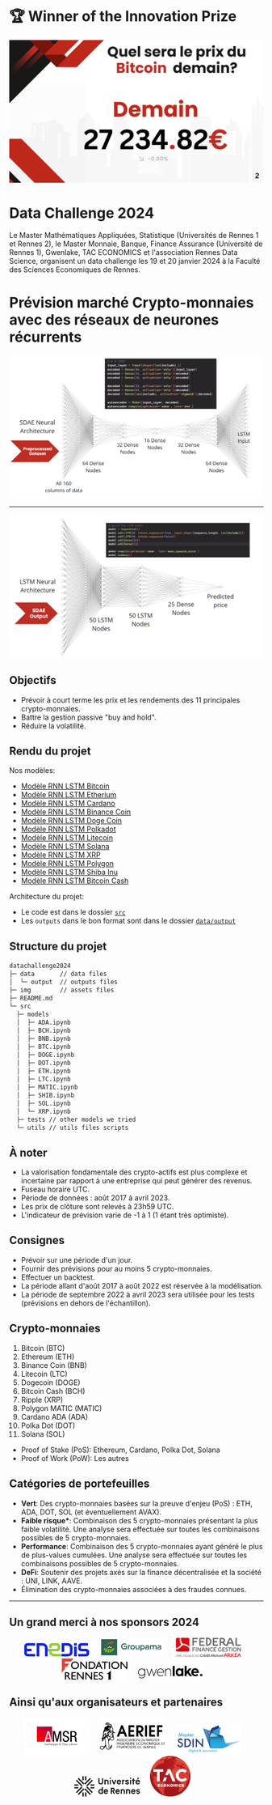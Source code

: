 # 🏆 Winner of the Innovation Prize

![banner](img/banner.png)

# Data Challenge 2024

Le Master Mathématiques Appliquées, Statistique (Universités de Rennes 1 et Rennes 2), le Master Monnaie, Banque, Finance Assurance (Université de Rennes 1), Gwenlake, TAC ECONOMICS et l'association Rennes Data Science, organisent un data challenge les 19 et 20 janvier 2024 à la Faculté des Sciences Economiques de Rennes.

# Prévision marché Crypto-monnaies avec des réseaux de neurones récurrents

![SDAE](img/SDAE.png)

---

![LSTM](img/LSTM.png)

## Objectifs

- Prévoir à court terme les prix et les rendements des 11 principales crypto-monnaies.
- Battre la gestion passive "buy and hold".
- Réduire la volatilité.

## Rendu du projet

Nos modèles:

- [Modèle RNN LSTM Bitcoin](src/models/BTC.ipynb)
- [Modèle RNN LSTM Etherium](src/models/ETH.ipynb)
- [Modèle RNN LSTM Cardano](src/models/ADA.ipynb)
- [Modèle RNN LSTM Binance Coin](src/models/BNB.ipynb)
- [Modèle RNN LSTM Doge Coin](src/models/DOGE.ipynb)
- [Modèle RNN LSTM Polkadot](src/models/DOT.ipynb)
- [Modèle RNN LSTM Litecoin](src/models/LTC.ipynb)
- [Modèle RNN LSTM Solana](src/models/SOL.ipynb)
- [Modèle RNN LSTM XRP](src/models/XRP.ipynb)
- [Modèle RNN LSTM Polygon](src/models/MATIC.ipynb)
- [Modèle RNN LSTM Shiba Inu](src/models/SHIB.ipynb)
- [Modèle RNN LSTM Bitcoin Cash](src/models/BCH.ipynb)

Architecture du projet:

- Le code est dans le dossier [`src`](src/)
- Les `outputs` dans le bon format sont dans le dossier [`data/output`](data/output/)

<!-- ### Résultats de nos modèles

| Crypto-monnaie | Rendement de notre Modèle | Rendement du modèle "buy and hold" |
| :------------: | :-----------------------: | ---------------------------------- |
|    Bitcoin     |           +35%            | +36%                               |
|    Ethereum    |           +12%            | +10%                               |
|  Binance Coin  |           -13%            | +15%                               |
|    Litecoin    |           -42%            | +62%                               |
|    Dogecoin    |           -34%            | +19%                               |
|  Bitcoin Cash  |           +30%            | + 5%                               |
|     Ripple     |           +46%            | +27%                               |
| Polygon MATIC  |           -22%            | +24%                               |
|  Cardano ADA   |            -5%            | -21%                               |
|   Polka Dot    |           +20%            | -16%                               |
|     Solana     |           +44%            | -34%                               |
|   Shiba Inu    |           +0.1%           | -13%                               | -->

## Structure du projet

```
datachallenge2024
├─ data       // data files
│  └─ output  // outputs files
├─ img        // assets files
├─ README.md
└─ src
  ├─ models
  │  ├─ ADA.ipynb
  │  ├─ BCH.ipynb
  │  ├─ BNB.ipynb
  │  ├─ BTC.ipynb
  │  ├─ DOGE.ipynb
  │  ├─ DOT.ipynb
  │  ├─ ETH.ipynb
  │  ├─ LTC.ipynb
  │  ├─ MATIC.ipynb
  │  ├─ SHIB.ipynb
  │  ├─ SOL.ipynb
  │  └─ XRP.ipynb
  ├─ tests // other models we tried
  └─ utils // utils files scripts
```

## À noter

- La valorisation fondamentale des crypto-actifs est plus complexe et incertaine par rapport à une entreprise qui peut générer des revenus.
- Fuseau horaire UTC.
- Période de données : août 2017 à avril 2023.
- Les prix de clôture sont relevés à 23h59 UTC.
- L'indicateur de prévision varie de -1 à 1 (1 étant très optimiste).

## Consignes

- Prévoir sur une période d'un jour.
- Fournir des prévisions pour au moins 5 crypto-monnaies.
- Effectuer un backtest.
- La période allant d'août 2017 à août 2022 est réservée à la modélisation.
- La période de septembre 2022 à avril 2023 sera utilisée pour les tests (prévisions en dehors de l'échantillon).

## Crypto-monnaies

1. Bitcoin (BTC)
2. Ethereum (ETH)
3. Binance Coin (BNB)
4. Litecoin (LTC)
5. Dogecoin (DOGE)
6. Bitcoin Cash (BCH)
7. Ripple (XRP)
8. Polygon MATIC (MATIC)
9. Cardano ADA (ADA)
10. Polka Dot (DOT)
11. Solana (SOL)

- Proof of Stake (PoS): Ethereum, Cardano, Polka Dot, Solana
- Proof of Work (PoW): Les autres

## Catégories de portefeuilles

- **Vert**: Des crypto-monnaies basées sur la preuve d'enjeu (PoS) : ETH, ADA, DOT, SOL (et éventuellement AVAX).
- **Faible risque\***: Combinaison des 5 crypto-monnaies présentant la plus faible volatilité. Une analyse sera effectuée sur toutes les combinaisons possibles de 5 crypto-monnaies.
- **Performance**: Combinaison des 5 crypto-monnaies ayant généré le plus de plus-values cumulées. Une analyse sera effectuée sur toutes les combinaisons possibles de 5 crypto-monnaies.
- **DeFi**: Soutenir des projets axés sur la finance décentralisée et la société : UNI, LINK, AAVE.
- Élimination des crypto-monnaies associées à des fraudes connues.

---

## Un grand merci à nos sponsors 2024

<p align="center">
    <a href="https://www.enedis.fr" target="_blank"><img src="img/logo_enedis.png" width="130"></a> &nbsp; &nbsp;
    <a href="https://www.groupama.fr/" target="_blank"><img src="img/Groupama_FB_RVB.jpg" width="130"></a> &nbsp; &nbsp;
    <a href="https://www.federal-finance-gestion.fr" target="_blank"><img src="img/arkea-300x89.png" width="130"></a> &nbsp; &nbsp;
    <a href="https://fondation.univ-rennes.fr/" target="_blank"><img src="img/logo-Fondation-Rennes1-couleur-nobaseline.png" width="130"></a> &nbsp; &nbsp;
    <a href="https://www.gwenlake.com/" target="_blank"><img src="img/gwenlake.png" width="130"></a> &nbsp; &nbsp;
</p>

## Ainsi qu'aux organisateurs et partenaires

<p align="center">
    <a href="https://eco.univ-rennes.fr/amsr" target="_blank"><img src="img/logo_amsr.jpg" width="130"></a> &nbsp; &nbsp;
    <a href="https://eco.univ-rennes.fr/aerief" target="_blank"><img src="img/logo_aerief.jpg" width="130"></a> &nbsp; &nbsp;
    <a href="https://eco.univ-rennes.fr/aser" target="_blank"><img src="img/ASER-sdin-1024x475.png" width="130"></a> &nbsp; &nbsp;
    <a href="https://www.univ-rennes.fr/" target="_blank"><img src="img/UNIRENNES_LOGOnoir_0.png" width="130"></a> &nbsp; &nbsp;
    <a href="https://taceconomics.com" target="_blank"><img src="img/taceconomics-100px-white.png" width="80"></a> &nbsp; &nbsp;
</p>
